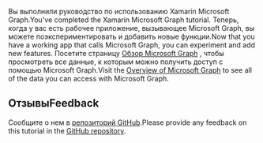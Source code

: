 <!-- markdownlint-disable MD002 MD041 -->

<span data-ttu-id="64181-101">Вы выполнили руководство по использованию Xamarin Microsoft Graph.</span><span class="sxs-lookup"><span data-stu-id="64181-101">You've completed the Xamarin Microsoft Graph tutorial.</span></span> <span data-ttu-id="64181-102">Теперь, когда у вас есть рабочее приложение, вызывающее Microsoft Graph, вы можете поэкспериментировать и добавить новые функции.</span><span class="sxs-lookup"><span data-stu-id="64181-102">Now that you have a working app that calls Microsoft Graph, you can experiment and add new features.</span></span> <span data-ttu-id="64181-103">Посетите страницу [Обзор Microsoft Graph](/graph/overview) , чтобы просмотреть все данные, к которым можно получить доступ с помощью Microsoft Graph.</span><span class="sxs-lookup"><span data-stu-id="64181-103">Visit the [Overview of Microsoft Graph](/graph/overview) to see all of the data you can access with Microsoft Graph.</span></span>

## <a name="feedback"></a><span data-ttu-id="64181-104">Отзывы</span><span class="sxs-lookup"><span data-stu-id="64181-104">Feedback</span></span>

<span data-ttu-id="64181-105">Сообщите о нем в [репозиторий GitHub](https://github.com/microsoftgraph/msgraph-training-xamarin).</span><span class="sxs-lookup"><span data-stu-id="64181-105">Please provide any feedback on this tutorial in the [GitHub repository](https://github.com/microsoftgraph/msgraph-training-xamarin).</span></span>